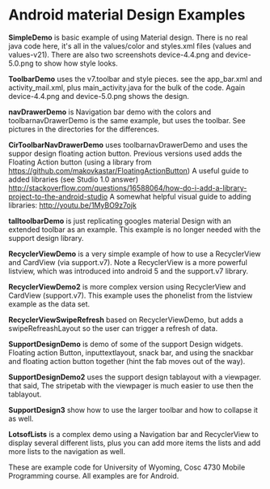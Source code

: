 Android material Design Examples
==============

<b>SimpleDemo</b> is basic example of using Material design.  There is no real java code here, it's all in the values/color and styles.xml files (values and values-v21).  There are also two screenshots device-4.4.png and device-5.0.png to show how style looks.

<b>ToolbarDemo</b> uses the v7.toolbar and style pieces.  see the app_bar.xml and activity_mail.xml, plus main_activity.java for the bulk of the code.  Again device-4.4.png and device-5.0.png shows the design.

<b>navDrawerDemo</b> is Navigation bar demo with the colors and toolbarnavDrawerDemo is the same example, but uses the toolbar.  See pictures in the directories for the differences.

<b>CirToolbarNavDrawerDemo</b> uses toolbarnavDrawerDemo and uses the suppor design floating action button.  Previous versions used adds the Floating Action button (using a library from https://github.com/makovkastar/FloatingActionButton) 
A useful guide to added libraries (see Studio 1.0 answer) http://stackoverflow.com/questions/16588064/how-do-i-add-a-library-project-to-the-android-studio A somewhat helpful visual guide to adding libraries: http://youtu.be/1MyBO9z7ojk 

<b>talltoolbarDemo</b> is just replicating googles material Design with an extended toolbar as an example.  This example is no longer needed with the support design library.  

<b>RecyclerViewDemo</b> is a very simple example of how to use a RecyclerView and CardView (via support.v7).   Note a RecyclerView is a more powerful listview, which was introduced into android 5 and the support.v7 library.

<b>RecyclerViewDemo2</b> is more complex version using RecyclerView and CardView (support.v7). This example uses the phonelist from the listview example as the data set.

<b>RecyclerViewSwipeRefresh</b> based on RecyclerViewDemo, but adds a swipeRefreashLayout so the user can trigger a refresh of data.

<b>SupportDesignDemo</b> is demo of some of the support Design widgets.  Floating action Button, inputtextlayout, snack bar, and using the snackbar and floating action button together (hint the fab moves out of the way).

<b>SupportDesignDemo2</b> uses the support design tablayout with a viewpager.  that said, The stripetab with the viewpager is much easier to use then the tablayout.

<b>SupportDesign3</b> show how to use the larger toolbar and how to collapse it as well.

<b>LotsofLists</b> is a complex demo using a Navigation bar and RecyclerView to display several different lists, plus you can add more items the lists and add more lists to the navigation as well.

These are example code for University of Wyoming, Cosc 4730 Mobile Programming course.  All examples are for Android.
